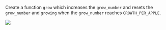 <!--title={grow Hints}-->

<!--badges={Tinkerer:30,Python:14,Software Engineering:22}-->

<!--concepts={Class Method, Class Variables, If Statements, Boolean Operators}-->

Create a function `grow` which increases the `grow_number` and resets the `grow_number` and `growing` when the `grow_number` reaches `GROWTH_PER_APPLE`.

<img src="https://images.pexels.com/photos/401213/pexels-photo-401213.jpeg?auto=compress&cs=tinysrgb&dpr=2&h=650&w=940">